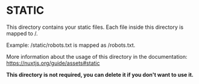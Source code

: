 # STATIC

This directory contains your static files.
Each file inside this directory is mapped to /.

Example: /static/robots.txt is mapped as /robots.txt.

More information about the usage of this directory in the documentation:
https://nuxtjs.org/guide/assets#static


**This directory is not required, you can delete it if you don't want to use it.**
